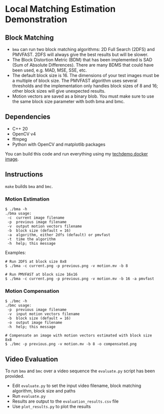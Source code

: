 # Local Matching Estimation Demonstration

## Block Matching
- `bma` can run two block matching algorithms: 2D Full Search (2DFS) and PMVFAST.
  2DFS will always give the best results but will be slower.
- The Block Distortion Metric (BDM) that has been implemented is SAD (Sum of
  Absolute Differences). There are many BDMS that could have been used, e.g.
  MAD, MSE, SSE, etc.
- The default block size is 16. The dimensions of your test images must be a
  multiple of block size. The PMVFAST algorithm uses several thresholds and
  the implementation only handles block sizes of 8 and 16; other block sizes
  will give unexpected results.
- Motion vectors are saved as a binary blob. You must make sure to use the
  same block size parameter with both bma and bmc.
  
## Dependencies
- C++ 20
- OpenCV v4
- ffmpeg
- Python with OpenCV and matplotlib packages

You can build this code and run everything using my [techdemo docker image](https://github.com/mukoan/Docker).

## Instructions
`make` builds `bma` and `bmc`.


### Motion Estimation
```
$ ./bma -h
./bma usage:
 -c  current image filename
 -p  previous image filename
 -v  output motion vectors filename
 -b  block size (default = 16)
 -a  algorithm, either 2dfs (default) or pmvfast
 -t  time the algorithm
 -h  help; this message
```

Examples:

```
# Run 2DFS at block size 8x8
$ ./bma -c current.png -p previous.png -v motion.mv -b 8
```


```
# Run PMVFAST at block size 16x16
$ ./bma -c current.png -p previous.png -v motion.mv -b 16 -a pmvfast
```

### Motion Compensation
```
$ ./bmc -h
./bmc usage:
 -p  previous image filename
 -v  input motion vectors filename
 -b  block size (default = 16)
 -o  output image filename
 -h  help; this message
```

```
# Compensate an image with motion vectors estimated with block size 8x8
$ ./bmc -p previous.png -v motion.mv -b 8 -o compensated.png
```

## Video Evaluation
To run `bma` and `bmc` over a video sequence the `evaluate.py` script has been
provided.

- Edit `evaluate.py` to set the input video filename, block matching algorithm, block size and paths
- Run `evaluate.py`
- Results are output to the `evaluation_results.csv` file
- Use `plot_results.py` to plot the results
